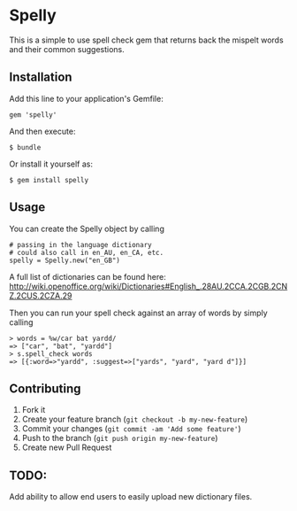 # Spelly

This is a simple to use spell check gem that returns back the mispelt words and their common suggestions.  

## Installation

Add this line to your application's Gemfile:

    gem 'spelly'

And then execute:

    $ bundle

Or install it yourself as:

    $ gem install spelly

## Usage

You can create the Spelly object by calling

    # passing in the language dictionary
    # could also call in en_AU, en_CA, etc.
    spelly = Spelly.new("en_GB")

A full list of dictionaries can be found here:
http://wiki.openoffice.org/wiki/Dictionaries#English_.28AU.2CCA.2CGB.2CNZ.2CUS.2CZA.29

Then you can run your spell check against an array of words by simply calling

    > words = %w/car bat yardd/
    => ["car", "bat", "yardd"] 
    > s.spell_check words
    => [{:word=>"yardd", :suggest=>["yards", "yard", "yard d"]}] 

## Contributing

1. Fork it
2. Create your feature branch (`git checkout -b my-new-feature`)
3. Commit your changes (`git commit -am 'Add some feature'`)
4. Push to the branch (`git push origin my-new-feature`)
5. Create new Pull Request

## TODO: 
Add ability to allow end users to easily upload new dictionary files.
